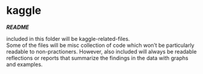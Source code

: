 # kaggle

***README***

included in this folder will be kaggle-related-files.  
Some of the files will be misc collection of code which won’t be particularly readable to non-practioners.
However, also included will always be readable reflections or reports that summarize the findings in the data with graphs and examples.
